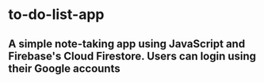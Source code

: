 # to-do-list-app

## A simple note-taking app using JavaScript and Firebase's Cloud Firestore. Users can login using their Google accounts
